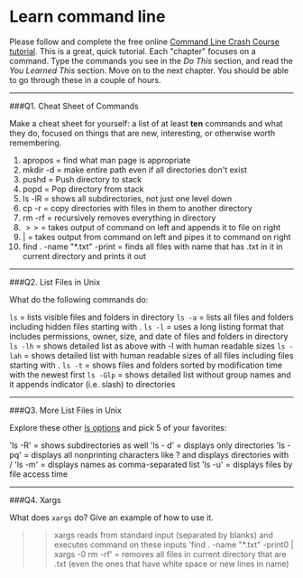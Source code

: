 # Learn command line

Please follow and complete the free online [Command Line Crash Course
tutorial](http://cli.learncodethehardway.org/book/). This is a great,
quick tutorial. Each "chapter" focuses on a command. Type the commands
you see in the _Do This_ section, and read the _You Learned This_
section. Move on to the next chapter. You should be able to go through
these in a couple of hours.

---

###Q1.  Cheat Sheet of Commands  

Make a cheat sheet for yourself: a list of at least **ten** commands and what they do, focused on things that are new, interesting, or otherwise worth remembering.

1. apropos = find what man page is appropriate
2. mkdir -d = make entire path even if all directories don't exist
3. pushd = Push directory to stack
4. popd = Pop directory from stack
5. ls -lR = shows all subdirectories, not just one level down
6. cp -r = copy directories with files in them to another directory
7. rm -rf = recursively removes everything in directory
8. $>>$ = takes output of command on left and appends it to file on right
9. $|$ = takes output from command on left and pipes it to command on right
10. find . -name "*.txt" -print = finds all files with name that has .txt in it in current directory and prints it out
---

###Q2.  List Files in Unix   

What do the following commands do:  
> > 
`ls` = lists visible files and folders in directory
`ls -a` = lists all files and folders including hidden files starting with .
`ls -l` = uses a long listing format that includes permissions, owner, size, and date of files and folders in directory
`ls -lh` = shows detailed list as above with -l with human readable sizes
`ls -lah` = shows detailed list with human readable sizes of all files including files starting with .
`ls -t` = shows files and folders sorted by modification time with the newest first
`ls -Glp` = shows detailed list without group names and it appends indicator (i.e. slash) to directories

---

###Q3.  More List Files in Unix  

Explore these other [ls options](http://www.techonthenet.com/unix/basic/ls.php) and pick 5 of your favorites:

> > 
'ls -R' = shows subdirectories as well
'ls - d' = displays only directories
'ls -pq' = displays all nonprinting characters like ? and displays directories with /
'ls -m' = displays names as comma-separated list
'ls -u' = displays files by file access time
 

---

###Q4.  Xargs   

What does `xargs` do? Give an example of how to use it.

> > xargs reads from standard input (separated by blanks) and executes command on these inputs 
 'find . -name "*.txt" -print0 | xargs -0 rm -rf' = removes all files in current directory that are .txt (even the ones that have white space or new lines in name)
 

